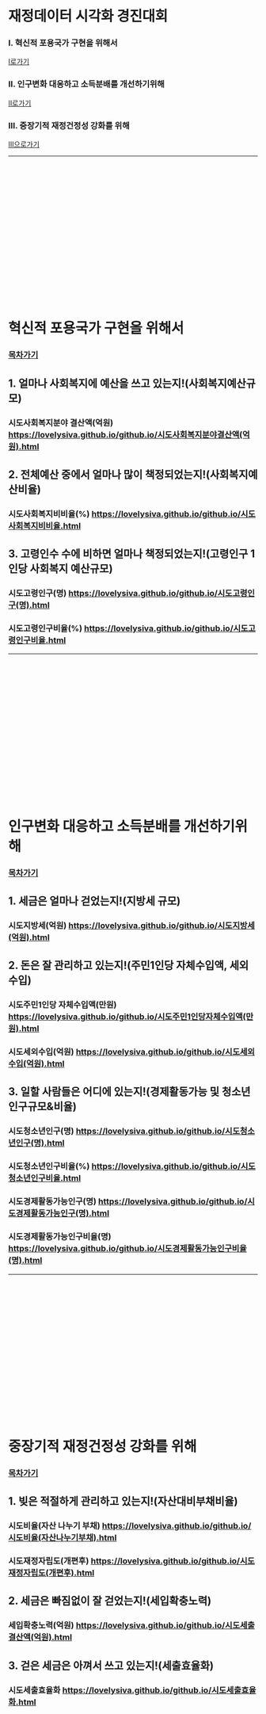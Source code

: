 # 재정데이터 시각화 경진대회
### Ⅰ. 혁신적 포용국가 구현을 위해서
[Ⅰ로가기](#혁신적-포용국가-구현을-위해서)
### Ⅱ. 인구변화 대응하고 소득분배를 개선하기위해
[Ⅱ로가기](#인구변화-대응하고-소득분배를-개선하기위해)
### Ⅲ. 중장기적 재정건정성 강화를 위해
[Ⅲ으로가기](#중장기적-재정건정성-강화를-위해)



******************


<br/>
<br/>
<br/>
<br/>
<br/>
<br/>
<br/>
<br/>
<br/>
<br/>
<br/>
<br/>
<br/>
<br/>
<br/>
<br/>


# 혁신적 포용국가 구현을 위해서
### [목차가기](#재정데이터-시각화-경진대회)
## 1. 얼마나 사회복지에 예산을 쓰고 있는지!(사회복지예산규모)
### 시도사회복지분야 결산액(억원) <https://lovelysiva.github.io/github.io/시도사회복지분야결산액(억원).html>
## 2. 전체예산 중에서 얼마나 많이 책정되었는지!(사회복지예산비율)
### 시도사회복지비비율(%) <https://lovelysiva.github.io/github.io/시도사회복지비비율.html>
## 3. 고령인수 수에 비하면 얼마나 책정되었는지!(고령인구 1인당 사회복지 예산규모)
### 시도고령인구(명) <https://lovelysiva.github.io/github.io/시도고령인구(명).html>
### 시도고령인구비율(%) <https://lovelysiva.github.io/github.io/시도고령인구비율.html>

******************


<br/>
<br/>
<br/>
<br/>
<br/>
<br/>
<br/>
<br/>
<br/>
<br/>
<br/>
<br/>
<br/>
<br/>
<br/>
<br/>



# 인구변화 대응하고 소득분배를 개선하기위해
### [목차가기](#재정데이터-시각화-경진대회)
## 1. 세금은 얼마나 걷었는지!(지방세 규모)
### 시도지방세(억원) <https://lovelysiva.github.io/github.io/시도지방세(억원).html>
## 2. 돈은 잘 관리하고 있는지!(주민1인당 자체수입액, 세외수입)
### 시도주민1인당 자체수입액(만원) <https://lovelysiva.github.io/github.io/시도주민1인당자체수입액(만원).html>
### 시도세외수입(억원) <https://lovelysiva.github.io/github.io/시도세외수입(억원).html>
## 3. 일할 사람들은 어디에 있는지!(경제활동가능 및 청소년 인구규모&비율)
### 시도청소년인구(명) <https://lovelysiva.github.io/github.io/시도청소년인구(명).html>
### 시도청소년인구비율(%) <https://lovelysiva.github.io/github.io/시도청소년인구비율.html>     
### 시도경제활동가능인구(명) <https://lovelysiva.github.io/github.io/시도경제활동가능인구(명).html>
### 시도경제활동가능인구비율(명) <https://lovelysiva.github.io/github.io/시도경제활동가능인구비율(명).html>

******************


<br/>
<br/>
<br/>
<br/>
<br/>
<br/>
<br/>
<br/>
<br/>
<br/>
<br/>
<br/>
<br/>
<br/>
<br/>
<br/>



# 중장기적 재정건정성 강화를 위해
### [목차가기](#재정데이터-시각화-경진대회)
## 1. 빚은 적절하게 관리하고 있는지!(자산대비부채비율)
### 시도비율(자산 나누기 부채) <https://lovelysiva.github.io/github.io/시도비율(자산나누기부채).html>
### 시도재정자립도(개편후) <https://lovelysiva.github.io/github.io/시도재정자립도(개편후).html>
## 2. 세금은 빠짐없이 잘 걷었는지!(세입확충노력)
### 세입확충노력(억원) <https://lovelysiva.github.io/github.io/시도세출결산액(억원).html>
## 3. 걷은 세금은 아껴서 쓰고 있는지!(세출효율화)
### 시도세출효율화 <https://lovelysiva.github.io/github.io/시도세출효율화.html>
       
